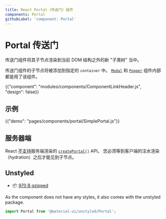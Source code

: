 ```yaml
---
title: React Portal（传送门）组件
components: Portal
githubLabel: 'component: Portal'
---
```


# Portal 传送门

<p class="description">传送门组件将其子节点渲染到当前 DOM 结构之外的新 "子类树" 当中。</p>

传送门组件的子节点将被添加到指定的 `container` 中。 [`Modal`](/components/modal/) 和 [`Popper`](/components/popper/) 组件内部都是用了该组件。

{{"component": "modules/components/ComponentLinkHeader.js", "design": false}}

## 示例

{{"demo": "pages/components/portal/SimplePortal.js"}}

## 服务器端

React [不支持](https://github.com/facebook/react/issues/13097)服务端渲染的 [`createPortal()`](https://reactjs.org/docs/portals.html) API。 您必须等到客户端的注水渲染（hydration）之后才能见到子节点。

## Unstyled

- 📦 [970 B gzipped](https://bundlephobia.com/package/@material-ui/unstyled@next)

As the component does not have any styles, it also comes with the unstyled package.

```js
import Portal from '@material-ui/unstyled/Portal';
```
